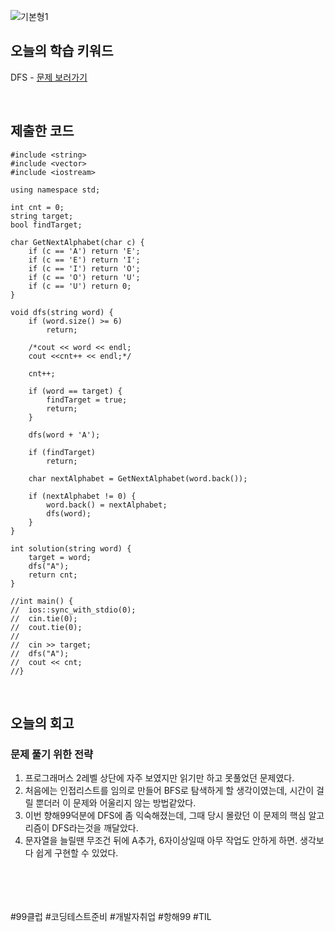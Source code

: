 
![기본형1](https://github.com/user-attachments/assets/a6845a3b-4e99-41e5-aec6-07d8ba0dd0d5)

## 오늘의 학습 키워드
DFS - [문제 보러가기](https://school.programmers.co.kr/learn/courses/30/lessons/84512)
  
<br>

## 제출한 코드
```
#include <string>
#include <vector>
#include <iostream>

using namespace std;

int cnt = 0;
string target;
bool findTarget;

char GetNextAlphabet(char c) {
	if (c == 'A') return 'E';
	if (c == 'E') return 'I';
	if (c == 'I') return 'O';
	if (c == 'O') return 'U';
	if (c == 'U') return 0;
}

void dfs(string word) {
	if (word.size() >= 6)
		return;

	/*cout << word << endl;
	cout <<cnt++ << endl;*/

	cnt++;

	if (word == target) {
		findTarget = true;
		return;
	}

	dfs(word + 'A');

	if (findTarget)
		return;

	char nextAlphabet = GetNextAlphabet(word.back());

	if (nextAlphabet != 0) {
		word.back() = nextAlphabet;
		dfs(word);
	}
}

int solution(string word) {
	target = word;
	dfs("A");
	return cnt;
}

//int main() {
//	ios::sync_with_stdio(0);
//	cin.tie(0);
//	cout.tie(0);
//
//	cin >> target;
//	dfs("A");
//	cout << cnt;
//}
```

<br>

## 오늘의 회고
### 문제 풀기 위한 전략
1. 프로그래머스 2레벨 상단에 자주 보였지만 읽기만 하고 못풀었던 문제였다.
2. 처음에는 인접리스트를 임의로 만들어 BFS로 탐색하게 할 생각이였는데, 시간이 걸릴 뿐더러 이 문제와 어울리지 않는 방법같았다.
3. 이번 향해99덕분에 DFS에 좀 익숙해졌는데, 그때 당시 몰랐던 이 문제의 핵심 알고리즘이 DFS라는것을 깨달았다.
4. 문자열을 늘릴땐 무조건 뒤에 A추가, 6자이상일때 아무 작업도 안하게 하면. 생각보다 쉽게 구현할 수 있었다.

<br>    
<br>
<br>
<br>
#99클럽 #코딩테스트준비 #개발자취업 #항해99 #TIL
